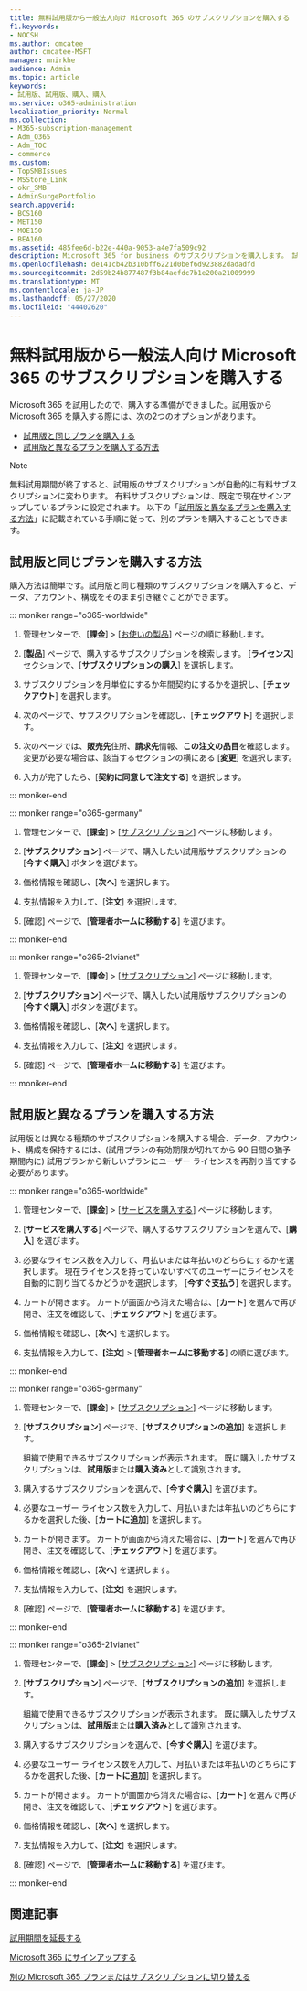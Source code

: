 ```yaml
---
title: 無料試用版から一般法人向け Microsoft 365 のサブスクリプションを購入する
f1.keywords:
- NOCSH
ms.author: cmcatee
author: cmcatee-MSFT
manager: mnirkhe
audience: Admin
ms.topic: article
keywords:
- 試用版、試用版、購入、購入
ms.service: o365-administration
localization_priority: Normal
ms.collection:
- M365-subscription-management
- Adm_O365
- Adm_TOC
- commerce
ms.custom:
- TopSMBIssues
- MSStore_Link
- okr_SMB
- AdminSurgePortfolio
search.appverid:
- BCS160
- MET150
- MOE150
- BEA160
ms.assetid: 485fee6d-b22e-440a-9053-a4e7fa509c92
description: Microsoft 365 for business のサブスクリプションを購入します。 試用版と同じ種類のサブスクリプションを購入することも、別のプランを購入することもできます。
ms.openlocfilehash: de141cb42b310bff6221d0bef6d923882dadadfd
ms.sourcegitcommit: 2d59b24b877487f3b84aefdc7b1e200a21009999
ms.translationtype: MT
ms.contentlocale: ja-JP
ms.lasthandoff: 05/27/2020
ms.locfileid: "44402620"
---
```

# <a name="buy-a-subscription-to-microsoft-365-for-business-from-your-free-trial"></a>無料試用版から一般法人向け Microsoft 365 のサブスクリプションを購入する

Microsoft 365 を試用したので、購入する準備ができました。試用版から Microsoft 365 を購入する際には、次の2つのオプションがあります。
  
- [試用版と同じプランを購入する](#buy-the-same-plan-as-your-trial)
- [試用版と異なるプランを購入する方法](#buy-a-different-plan-than-your-trial)

> [!NOTE]
> 無料試用期間が終了すると、試用版のサブスクリプションが自動的に有料サブスクリプションに変わります。 有料サブスクリプションは、既定で現在サインアップしているプランに設定されます。 以下の「[試用版と異なるプランを購入する方法](#buy-a-different-plan-than-your-trial)」に記載されている手順に従って、別のプランを購入することもできます。

## <a name="buy-the-same-plan-as-your-trial"></a>試用版と同じプランを購入する方法

購入方法は簡単です。試用版と同じ種類のサブスクリプションを購入すると、データ、アカウント、構成をそのまま引き継ぐことができます。

::: moniker range="o365-worldwide"

1. 管理センターで、[**課金**] \> [<a href="https://go.microsoft.com/fwlink/p/?linkid=842054" target="_blank">お使いの製品</a>] ページの順に移動します。

2. [**製品**] ページで、購入するサブスクリプションを検索します。 [**ライセンス**] セクションで、[**サブスクリプションの購入**] を選択します。

3. サブスクリプションを月単位にするか年間契約にするかを選択し、[**チェックアウト**] を選択します。

4. 次のページで、サブスクリプションを確認し、[**チェックアウト**] を選択します。

5. 次のページでは、**販売先**住所、**請求先**情報、**この注文の品目**を確認します。 変更が必要な場合は、該当するセクションの横にある [**変更**] を選択します。

6. 入力が完了したら、[**契約に同意して注文する**] を選択します。

::: moniker-end

::: moniker range="o365-germany"

1. 管理センターで、[**課金**] \> [<a href="https://go.microsoft.com/fwlink/p/?linkid=847745" target="_blank">サブスクリプション</a>] ページに移動します。

2. [**サブスクリプション**] ページで、購入したい試用版サブスクリプションの [**今すぐ購入**] ボタンを選びます。

3. 価格情報を確認し、[**次へ**] を選択します。

4. 支払情報を入力して、[**注文**] を選択します。

5. [確認] ページで、[**管理者ホームに移動する**] を選びます。

::: moniker-end

::: moniker range="o365-21vianet"

1. 管理センターで、[**課金**] \> [<a href="https://go.microsoft.com/fwlink/p/?linkid=850626" target="_blank">サブスクリプション</a>] ページに移動します。

2. [**サブスクリプション**] ページで、購入したい試用版サブスクリプションの [**今すぐ購入**] ボタンを選びます。

3. 価格情報を確認し、[**次へ**] を選択します。

4. 支払情報を入力して、[**注文**] を選択します。

5. [確認] ページで、[**管理者ホームに移動する**] を選びます。

::: moniker-end

## <a name="buy-a-different-plan-than-your-trial"></a>試用版と異なるプランを購入する方法

試用版とは異なる種類のサブスクリプションを購入する場合、データ、アカウント、構成を保持するには、(試用プランの有効期限が切れてから 90 日間の猶予期間内に) 試用プランから新しいプランにユーザー ライセンスを再割り当てする必要があります。

::: moniker range="o365-worldwide"


1. 管理センターで、[**課金**] \> [<a href="https://go.microsoft.com/fwlink/p/?linkid=868433" target="_blank">サービスを購入する</a>] ページに移動します。

2. [**サービスを購入する**] ページで、購入するサブスクリプションを選んで、[**購入**] を選びます。

3. 必要なライセンス数を入力して、月払いまたは年払いのどちらにするかを選択します。 現在ライセンスを持っていないすべてのユーザーにライセンスを自動的に割り当てるかどうかを選択します。 [**今すぐ支払う**] を選択します。

4. カートが開きます。 カートが画面から消えた場合は、[**カート**] を選んで再び開き、注文を確認して、[**チェックアウト**] を選びます。

5. 価格情報を確認し、[**次へ**] を選択します。

6. 支払情報を入力して、**[注文**] \> [**管理者ホームに移動する**] の順に選びます。

::: moniker-end

::: moniker range="o365-germany"

1. 管理センターで、[**課金**] \> [<a href="https://go.microsoft.com/fwlink/p/?linkid=847745" target="_blank">サブスクリプション</a>] ページに移動します。

2. [**サブスクリプション**] ページで、[**サブスクリプションの追加**] を選択します。

    組織で使用できるサブスクリプションが表示されます。 既に購入したサブスクリプションは、**試用版**または**購入済み**として識別されます。
  
3. 購入するサブスクリプションを選んで、[**今すぐ購入**] を選びます。
  
4. 必要なユーザー ライセンス数を入力して、月払いまたは年払いのどちらにするかを選択した後、[**カートに追加**] を選択します。

5. カートが開きます。 カートが画面から消えた場合は、[**カート**] を選んで再び開き、注文を確認して、[**チェックアウト**] を選びます。

6. 価格情報を確認し、[**次へ**] を選択します。

7. 支払情報を入力して、[**注文**] を選択します。

8. [確認] ページで、[**管理者ホームに移動する**] を選びます。

::: moniker-end

::: moniker range="o365-21vianet"


1. 管理センターで、[**課金**] \> [<a href="https://go.microsoft.com/fwlink/p/?linkid=850626" target="_blank">サブスクリプション</a>] ページに移動します。

2. [**サブスクリプション**] ページで、[**サブスクリプションの追加**] を選択します。

    組織で使用できるサブスクリプションが表示されます。 既に購入したサブスクリプションは、**試用版**または**購入済み**として識別されます。
  
3. 購入するサブスクリプションを選んで、[**今すぐ購入**] を選びます。
  
4. 必要なユーザー ライセンス数を入力して、月払いまたは年払いのどちらにするかを選択した後、[**カートに追加**] を選択します。

5. カートが開きます。 カートが画面から消えた場合は、[**カート**] を選んで再び開き、注文を確認して、[**チェックアウト**] を選びます。

6. 価格情報を確認し、[**次へ**] を選択します。

7. 支払情報を入力して、[**注文**] を選択します。

8. [確認] ページで、[**管理者ホームに移動する**] を選びます。

::: moniker-end


## <a name="related-articles"></a>関連記事

[試用期間を延長する](extend-your-trial.md)
  
[Microsoft 365 にサインアップする](../admin/admin-overview/sign-up-for-office-365.md)
  
[別の Microsoft 365 プランまたはサブスクリプションに切り替える](subscriptions/switch-to-a-different-plan.md)